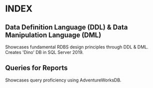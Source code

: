 # INDEX
## Data Definition Language (DDL) & Data Manipulation Language (DML)
Showcases fundamental RDBS design principles through DDL & DML. Creates 'Dino' DB in SQL Server 2019. 

## Queries for Reports
Showcases query proficiency using AdventureWorksDB.

